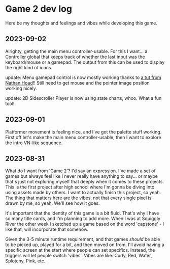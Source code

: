 # Game 2 dev log
Here be my thoughts and feelings and vibes while developing this game.

## 2023-09-02
Alrighty, getting the main menu controller-usable. For this I want... a Controller global that keeps track of whether the last input was the keyboard/mouse or a gamepad. The output from this can be used to display the right kind of icons.

update: Menu gamepad control is now mostly working thanks to [a tut from Nathan Hoad](https://youtu.be/p_m3xgWAFo0)!! Still need to get mouse and the pointer image position working nicely.

update: 2D Sidescroller Player is now using state charts, whoo. What a fun tool!

## 2023-09-01
Platformer movement is feeling nice, and I've got the palette stuff working. First off let's make the main menu controller-usable, then I want to explore the intro VN-like sequence.

## 2023-08-31
What do I want from 'Game 2'? I'd say an expression. I've made a set of games but always feel like I never really have anything to say... or maybe that's just not exploring myself that deeply when it comes to these projects. This is the first project after high school where I'm gonna be diving into using assets made by others. I want to actually finish this project, so yeah. The thing that matters here are the vibes, not that every single pixel is drawn by me, so yeah. We'll see how it goes.

It's important that the identity of this game is a bit fluid. That's why I have so many title cards, and I'm planning to add more. When I was at Squiggly River the other week I sketched up a game based on the word 'capstone' - I like that, will incorporate that somehow.

Given the 3-5 minute runtime requirement, and that games _should_ be able to be picked up, played for a bit, and then moved on from, I'll avoid having a specific screen at the start where people can set specifics. Instead, the triggers will let people switch 'vibes'. Vibes are like: Curly, Red, Water, Splotchy, Pink, etc.
